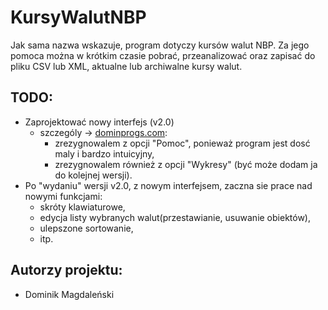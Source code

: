 # KursyWalutNBP
Jak sama nazwa wskazuje, program dotyczy kursów walut NBP. Za jego pomoca można w krótkim czasie pobrać, przeanalizować oraz zapisać do pliku CSV lub XML, aktualne lub archiwalne kursy walut.

## TODO:
* Zaprojektować nowy interfejs (v2.0)
  * szczególy -> <a href="http://dominprogs.com/kursywalutnbp/?lang=pl" target="_blank">dominprogs.com</a>:
    * zrezygnowalem z opcji "Pomoc", ponieważ program jest dosć maly i bardzo intuicyjny,
    * zrezygnowalem również z opcji "Wykresy" (być może dodam ja do kolejnej wersji).
* Po "wydaniu" wersji v2.0, z nowym interfejsem, zaczna sie prace nad nowymi funkcjami:
  * skróty klawiaturowe,
  * edycja listy wybranych walut(przestawianie, usuwanie obiektów),
  * ulepszone sortowanie,
  * itp.

## Autorzy projektu:
* Dominik Magdaleński
